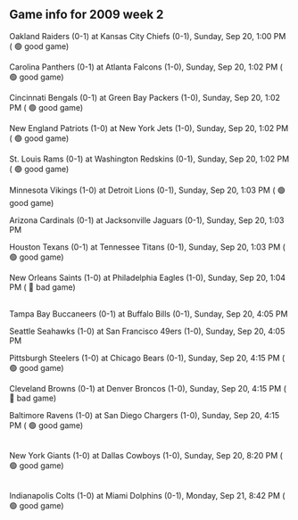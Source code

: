 ## Game info for 2009 week 2
Oakland Raiders (0-1) at Kansas City Chiefs (0-1), Sunday, Sep 20, 1:00 PM (	:green_circle: good game)

Carolina Panthers (0-1) at Atlanta Falcons (1-0), Sunday, Sep 20, 1:02 PM (	:green_circle: good game)

Cincinnati Bengals (0-1) at Green Bay Packers (1-0), Sunday, Sep 20, 1:02 PM (	:green_circle: good game)

New England Patriots (1-0) at New York Jets (1-0), Sunday, Sep 20, 1:02 PM (	:green_circle: good game)

St. Louis Rams (0-1) at Washington Redskins (0-1), Sunday, Sep 20, 1:02 PM (	:green_circle: good game)

Minnesota Vikings (1-0) at Detroit Lions (0-1), Sunday, Sep 20, 1:03 PM (	:green_circle: good game)

Arizona Cardinals (0-1) at Jacksonville Jaguars (0-1), Sunday, Sep 20, 1:03 PM

Houston Texans (0-1) at Tennessee Titans (0-1), Sunday, Sep 20, 1:03 PM (	:green_circle: good game)

New Orleans Saints (1-0) at Philadelphia Eagles (1-0), Sunday, Sep 20, 1:04 PM (	:red_circle: bad game)

<br/>Tampa Bay Buccaneers (0-1) at Buffalo Bills (0-1), Sunday, Sep 20, 4:05 PM

Seattle Seahawks (1-0) at San Francisco 49ers (1-0), Sunday, Sep 20, 4:05 PM

Pittsburgh Steelers (1-0) at Chicago Bears (0-1), Sunday, Sep 20, 4:15 PM (	:green_circle: good game)

Cleveland Browns (0-1) at Denver Broncos (1-0), Sunday, Sep 20, 4:15 PM (	:red_circle: bad game)

Baltimore Ravens (1-0) at San Diego Chargers (1-0), Sunday, Sep 20, 4:15 PM (	:green_circle: good game)

<br/>New York Giants (1-0) at Dallas Cowboys (1-0), Sunday, Sep 20, 8:20 PM (	:green_circle: good game)

<br/>Indianapolis Colts (1-0) at Miami Dolphins (0-1), Monday, Sep 21, 8:42 PM (	:green_circle: good game)

